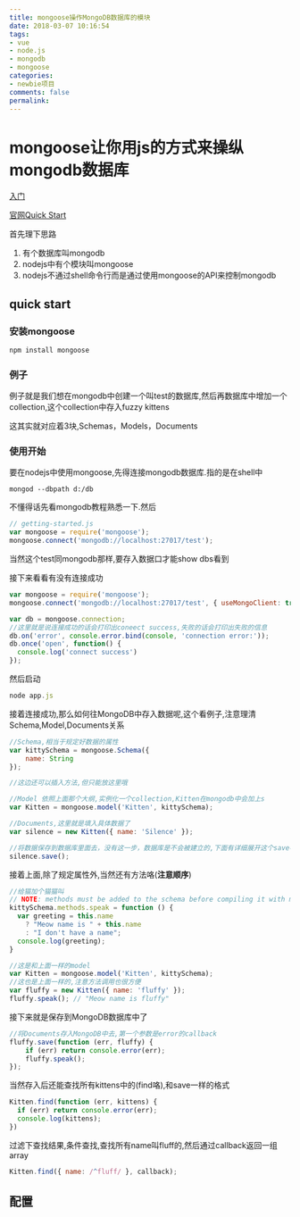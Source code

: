 ```yaml
---
title: mongoose操作MongoDB数据库的模块
date: 2018-03-07 10:16:54
tags:
- vue
- node.js
- mongodb
- mongoose
categories:
- newbie项目
comments: false
permalink:
---
```

# mongoose让你用js的方式来操纵mongodb数据库

[入门](https://www.cnblogs.com/bax-life/p/7795061.html)

[官网Quick Start](http://mongoosejs.com/docs/index.html)

首先理下思路

1. 有个数据库叫mongodb
2. nodejs中有个模块叫mongoose
3. nodejs不通过shell命令行而是通过使用mongoose的API来控制mongodb

## quick start

### 安装mongoose

```javascript
npm install mongoose
```

### 例子

例子就是我们想在mongodb中创建一个叫test的数据库,然后再数据库中增加一个collection,这个collection中存入fuzzy kittens

这其实就对应着3块,Schemas，Models，Documents

### 使用开始

要在nodejs中使用mongoose,先得连接mongodb数据库.指的是在shell中

```shell
mongod --dbpath d:/db
```

不懂得话先看mongodb教程熟悉一下.然后

```javascript
// getting-started.js
var mongoose = require('mongoose');
mongoose.connect('mongodb://localhost:27017/test');
```

当然这个test同mongodb那样,要存入数据口才能show dbs看到

接下来看看有没有连接成功

```javascript
var mongoose = require('mongoose');
mongoose.connect('mongodb://localhost:27017/test', { useMongoClient: true });

var db = mongoose.connection;
//这里就是说连接成功的话会打印出coneect success,失败的话会打印出失败的信息
db.on('error', console.error.bind(console, 'connection error:'));
db.once('open', function() {
  console.log('connect success')
});
```

然后启动

```javascript
node app.js
```

接着连接成功,那么如何往MongoDB中存入数据呢,这个看例子,注意理清Schema,Model,Documents关系

```javascript
//Schema,相当于规定好数据的属性
var kittySchema = mongoose.Schema({
    name: String
});

//这边还可以插入方法,但只能放这里哦

//Model 依照上面那个大纲,实例化一个collection,Kitten在mongodb中会加上s
var Kitten = mongoose.model('Kitten', kittySchema);

//Documents,这里就是填入具体数据了
var silence = new Kitten({ name: 'Silence' });

//将数据保存到数据库里面去，没有这一步，数据库是不会被建立的,下面有详细展开这个save参数
silence.save();
```

接着上面,除了规定属性外,当然还有方法咯(**注意顺序**)

```javascript
//给猫加个猫猫叫
// NOTE: methods must be added to the schema before compiling it with mongoose.model()
kittySchema.methods.speak = function () {
  var greeting = this.name
    ? "Meow name is " + this.name
    : "I don't have a name";
  console.log(greeting);
}

//这是和上面一样的model
var Kitten = mongoose.model('Kitten', kittySchema);
//这也是上面一样的,注意方法调用也很方便
var fluffy = new Kitten({ name: 'fluffy' });
fluffy.speak(); // "Meow name is fluffy"
```

接下来就是保存到MongoDB数据库中了

```javascript
//将Documents存入MongoDB中去,第一个参数是error的callback
fluffy.save(function (err, fluffy) {
    if (err) return console.error(err);
    fluffy.speak();
});
```

当然存入后还能查找所有kittens中的(find咯),和save一样的格式

```javascript
Kitten.find(function (err, kittens) {
  if (err) return console.error(err);
  console.log(kittens);
})
```

过滤下查找结果,条件查找,查找所有name叫fluff的,然后通过callback返回一组array

```javascript
Kitten.find({ name: /^fluff/ }, callback);
```

## 配置

